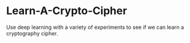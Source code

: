 # Learn-A-Crypto-Cipher
Use deep learning with a variety of experiments to see if we can learn a cryptography cipher.
